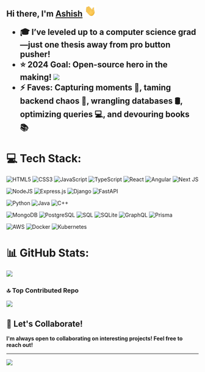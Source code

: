 <h2 align="left">Hi there, I'm <a href="https://www.linkedin.com/in/asto" target="_blank" rel="noopener noreferrer">Ashish</a> <img src="https://raw.githubusercontent.com/ABSphreak/ABSphreak/master/gifs/Hi.gif" height="30" />

- 🎓 I’ve leveled up to a computer science grad—just one thesis away from pro button pusher!
- ⭐ 2024 Goal: Open-source hero in the making! <img src="https://media.giphy.com/media/WUlplcMpOCEmTGBtBW/giphy.gif" width="30">
- ⚡ Faves: Capturing moments 📸, taming backend chaos 🐛, wrangling databases 🛢️, optimizing queries 💻, and devouring books 📚

# 💻 Tech Stack:

![HTML5](https://img.shields.io/badge/html5-%23E34F26.svg?style=for-the-badge&logo=html5&logoColor=white)
![CSS3](https://img.shields.io/badge/css3-%231572B6.svg?style=for-the-badge&logo=css3&logoColor=white)
![JavaScript](https://img.shields.io/badge/javascript-%23323330.svg?style=for-the-badge&logo=javascript&logoColor=%23F7DF1E)
![TypeScript](https://img.shields.io/badge/typescript-%23007ACC.svg?style=for-the-badge&logo=typescript&logoColor=white)
![React](https://img.shields.io/badge/react-%2320232a.svg?style=for-the-badge&logo=react&logoColor=%2361DAFB)
![Angular](https://img.shields.io/badge/angular-%23DD0031.svg?style=for-the-badge&logo=angular&logoColor=white)
![Next JS](https://img.shields.io/badge/Next-black?style=for-the-badge&logo=next.js&logoColor=white)

![NodeJS](https://img.shields.io/badge/node.js-6DA55F?style=for-the-badge&logo=node.js&logoColor=white)
![Express.js](https://img.shields.io/badge/express.js-%23404d59.svg?style=for-the-badge&logo=express&logoColor=%2361DAFB)
![Django](https://img.shields.io/badge/django-%23092E20.svg?style=for-the-badge&logo=django&logoColor=white)
![FastAPI](https://img.shields.io/badge/fastapi-%2300C7B7.svg?style=for-the-badge&logo=fastapi&logoColor=white)

![Python](https://img.shields.io/badge/python-%233776AB.svg?style=for-the-badge&logo=python&logoColor=white)
![Java](https://img.shields.io/badge/java-%23ED8B00.svg?style=for-the-badge&logo=java&logoColor=white)
![C++](https://img.shields.io/badge/C%2B%2B-%2300599C.svg?style=for-the-badge&logo=c%2B%2B&logoColor=white)

![MongoDB](https://img.shields.io/badge/MongoDB-%234ea94b.svg?style=for-the-badge&logo=mongodb&logoColor=white)
![PostgreSQL](https://img.shields.io/badge/postgresql-%23336791.svg?style=for-the-badge&logo=postgresql&logoColor=white)
![SQL](https://img.shields.io/badge/sql-%2307405e.svg?style=for-the-badge&logo=amazon-dynamodb&logoColor=white)
![SQLite](https://img.shields.io/badge/sqlite-%2307405e.svg?style=for-the-badge&logo=sqlite&logoColor=white)
![GraphQL](https://img.shields.io/badge/graphql-%23E10098.svg?style=for-the-badge&logo=graphql&logoColor=white)
![Prisma](https://img.shields.io/badge/prisma-2D3748?style=for-the-badge&logo=prisma&logoColor=white)

![AWS](https://img.shields.io/badge/AWS-%23FF9900.svg?style=for-the-badge&logo=amazon-aws&logoColor=white)
![Docker](https://img.shields.io/badge/docker-%230db7ed.svg?style=for-the-badge&logo=docker&logoColor=white)
![Kubernetes](https://img.shields.io/badge/kubernetes-%23326ce5.svg?style=for-the-badge&logo=kubernetes&logoColor=white)

# 📊 GitHub Stats:

![](https://github-readme-streak-stats.herokuapp.com/?user=ashishstomar&theme=radical&hide_border=false)

### 🔝 Top Contributed Repo

![](https://github-contributor-stats.vercel.app/api?username=ashishstomar&limit=5&theme=tokyonight&combine_all_yearly_contributions=true)

## 🤝 Let's Collaborate!

**I'm always open to collaborating on interesting projects! Feel free to reach out!**

---

[![](https://visitcount.itsvg.in/api?id=ashishstomar&label=Profile%20Views&icon=5&pretty=false)](https://visitcount.itsvg.in)

